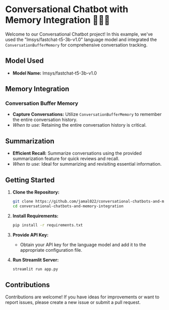 # Conversational Chatbot with Memory Integration 🤖🧠💬

Welcome to our Conversational Chatbot project! In this example, we've used the "lmsys/fastchat-t5-3b-v1.0" language model and integrated the `ConversationBufferMemory` for comprehensive conversation tracking.

## Model Used

- **Model Name:** lmsys/fastchat-t5-3b-v1.0

## Memory Integration

### Conversation Buffer Memory
- **Capture Conversations:** Utilize `ConversationBufferMemory` to remember the entire conversation history.
- *When to use:* Retaining the entire conversation history is critical.

## Summarization

- **Efficient Recall:** Summarize conversations using the provided summarization feature for quick reviews and recall.
- *When to use:* Ideal for summarizing and revisiting essential information.

## Getting Started

1. **Clone the Repository:**
   ```bash
   git clone https://github.com/jamal022/conversational-chatbots-and-memory-integration.git 
   cd conversational-chatbots-and-memory-integration

2. **Install Requirements:**
   ```bash
   pip install -r requirements.txt

3. **Provide API Key:**
   - Obtain your API key for the language model and add it to the appropriate configuration file.

4. **Run Streamlit Server:**
   ```bash
   streamlit run app.py

## Contributions

Contributions are welcome! If you have ideas for improvements or want to report issues, please create a new issue or submit a pull request.
